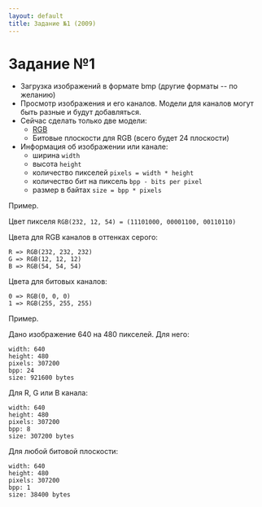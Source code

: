 ```yaml
---
layout: default
title: Задание №1 (2009)
---
```


# Задание №1

* Загрузка изображений в формате bmp (другие форматы -- по желанию)
* Просмотр изображения и его каналов. Модели для каналов могут быть разные и будут добавляться.
* Сейчас сделать только две модели:
  * [RGB]
  * Битовые плоскости для RGB (всего будет 24 плоскости)
* Информация об изображении или канале:
  * ширина `width`
  * высота `height`
  * количество пикселей `pixels = width * height`
  * количество бит на пиксель `bpp - bits per pixel`
  * размер в байтах `size = bpp * pixels`

Пример.

Цвет пикселя `RGB(232, 12, 54) = (11101000, 00001100, 00110110)`

Цвета для RGB каналов в оттенках серого:

```
R => RGB(232, 232, 232)
G => RGB(12, 12, 12)
B => RGB(54, 54, 54)
```

Цвета для битовых каналов:

```
0 => RGB(0, 0, 0)
1 => RGB(255, 255, 255)
```

Пример.

Дано изображение 640 на 480 пикселей. Для него:
```
width: 640
height: 480
pixels: 307200
bpp: 24
size: 921600 bytes
```

Для R, G или B канала:
```
width: 640
height: 480
pixels: 307200
bpp: 8
size: 307200 bytes
```

Для любой битовой плоскости:
```
width: 640
height: 480
pixels: 307200
bpp: 1
size: 38400 bytes
```

[RGB]: http://en.wikipedia.org/wiki/RGB



